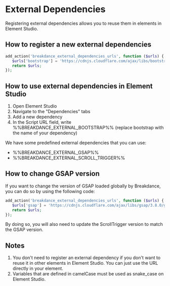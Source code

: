 # External Dependencies

Registering external dependencies allows you to reuse them in elements in Element Studio.

## How to register a new external dependencies

```php
add_action('breakdance_external_dependencies_urls', function ($urls) {
   $urls['bootstrap'] = 'https://cdnjs.cloudflare.com/ajax/libs/bootstrap/5.2.3/js/bootstrap.min.js';
   return $urls;
});
```

## How to use external dependencies in Element Studio

1. Open Element Studio
2. Navigate to the "Dependencies" tabs
3. Add a new dependency
4. In the Script URL field, write %%BREAKDANCE_EXTERNAL_BOOTSTRAP%% (replace bootstrap with the name of your dependency)

We have some predefined external dependencies that you can use:

- %%BREAKDANCE_EXTERNAL_GSAP%%
- %%BREAKDANCE_EXTERNAL_SCROLL_TRIGGER%%

## How to change GSAP version

If you want to change the version of GSAP loaded globally by Breakdance, you can do so by using the following code:

```php
add_action('breakdance_external_dependencies_urls', function ($urls) {
   $urls['gsap'] = 'https://cdnjs.cloudflare.com/ajax/libs/gsap/3.8.0/gsap.min.js';
   return $urls;
});
```

By doing so, you will also need to update the ScrollTrigger version to match the GSAP version.

## Notes

1. You don't need to register an external dependency if you don't want to reuse it in other elements in Element Studio. You can just use the URL directly in your element.
2. Variables that are defined in camelCase must be used as snake_case on Element Studio.
